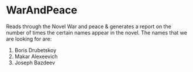 # WarAndPeace
Reads through the Novel War and peace & generates a report on the number of times the certain names appear in the novel.
The names that we are looking for are:
1. Boris Drubetskoy
2. Makar Alexeevich
3. Joseph Bazdeev


